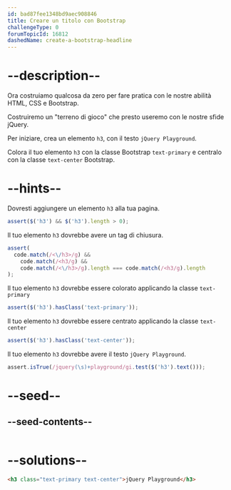 ```yaml
---
id: bad87fee1348bd9aec908846
title: Creare un titolo con Bootstrap
challengeType: 0
forumTopicId: 16812
dashedName: create-a-bootstrap-headline
---
```


# --description--

Ora costruiamo qualcosa da zero per fare pratica con le nostre abilità HTML, CSS e Bootstrap.

Costruiremo un "terreno di gioco" che presto useremo con le nostre sfide jQuery.

Per iniziare, crea un elemento `h3`, con il testo `jQuery Playground`.

Colora il tuo elemento `h3` con la classe Bootstrap `text-primary` e centralo con la classe `text-center` Bootstrap.

# --hints--

Dovresti aggiungere un elemento `h3` alla tua pagina.

```js
assert($('h3') && $('h3').length > 0);
```

Il tuo elemento `h3` dovrebbe avere un tag di chiusura.

```js
assert(
  code.match(/<\/h3>/g) &&
    code.match(/<h3/g) &&
    code.match(/<\/h3>/g).length === code.match(/<h3/g).length
);
```

Il tuo elemento `h3` dovrebbe essere colorato applicando la classe `text-primary`

```js
assert($('h3').hasClass('text-primary'));
```

Il tuo elemento `h3` dovrebbe essere centrato applicando la classe `text-center`

```js
assert($('h3').hasClass('text-center'));
```

Il tuo elemento `h3` dovrebbe avere il testo `jQuery Playground`.

```js
assert.isTrue(/jquery(\s)+playground/gi.test($('h3').text()));
```

# --seed--

## --seed-contents--

```html

```

# --solutions--

```html
<h3 class="text-primary text-center">jQuery Playground</h3>
```
